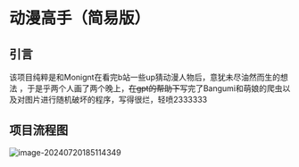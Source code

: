 # 动漫高手（简易版）

## 引言

该项目纯粹是和Monignt在看完b站一些up猜动漫人物后，意犹未尽油然而生的想法 ，于是乎两个人画了两个晚上，~~在gpt的帮助下~~写完了Bangumi和萌娘的爬虫以及对图片进行随机破坏的程序，写得很烂，轻喷2333333

## 项目流程图

![image-20240720185114349](https://davychen-imgsubmit.oss-cn-shenzhen.aliyuncs.com/img/image-20240720185114349.png)

